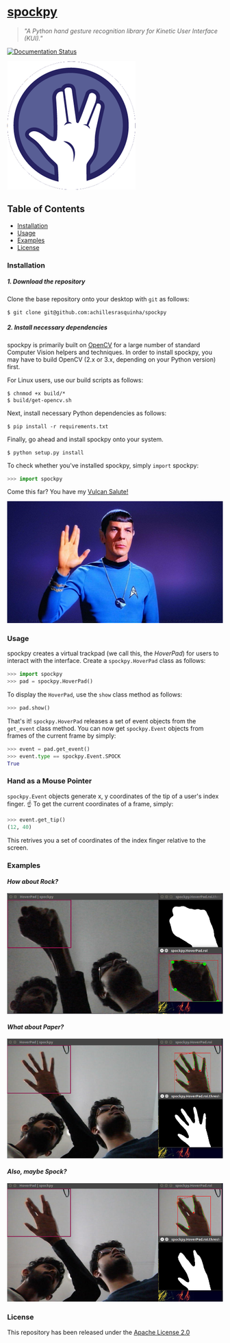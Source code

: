 # [spockpy](http://spockpy.readthedocs.io)
> *"A Python hand gesture recognition library for Kinetic User Interface (KUI)."*

[![Documentation Status](https://readthedocs.org/projects/spockpy/badge/?version=latest)](http://spockpy.readthedocs.io/en/latest/?badge=latest)

![](.github/logo.png)

## Table of Contents
* [Installation](#installation)
* [Usage](#usage)
* [Examples](#examples)
* [License](#license)

### Installation
##### 1. Download the repository

Clone the base repository onto your desktop with `git` as follows:
```console
$ git clone git@github.com:achillesrasquinha/spockpy
```

##### 2. Install necessary dependencies
spockpy is primarily built on [OpenCV](http://opencv.org) for a large number of standard Computer Vision helpers and techniques. In order to install spockpy, you may have to build OpenCV (2.x or 3.x, depending on your Python version) first.

For Linux users, use our build scripts as follows:
```console
$ chnmod +x build/*
$ build/get-opencv.sh
```

Next, install necessary Python dependencies as follows:
```console
$ pip install -r requirements.txt
```

Finally, go ahead and install spockpy onto your system.
```console
$ python setup.py install
```

To check whether you've installed spockpy, simply `import` spockpy:
```python
>>> import spockpy
```

Come this far? You have my [Vulcan Salute!](https://en.wikipedia.org/wiki/Vulcan_salute)

![](.github/live-long-and-prosper.jpg)

### Usage
spockpy creates a virtual trackpad (we call this, the *HoverPad*) for users to interact with the interface. Create a `spockpy.HoverPad` class as follows:
```python
>>> import spockpy
>>> pad = spockpy.HoverPad()
```

To display the `HoverPad`, use the `show` class method as follows:
```python
>>> pad.show()
```

That's it! `spockpy.HoverPad` releases a set of event objects from the `get_event` class method. You can now get `spockpy.Event` objects from frames of the current frame by simply:
```python
>>> event = pad.get_event()
>>> event.type == spockpy.Event.SPOCK
True
```

### Hand as a Mouse Pointer
`spockpy.Event` objects generate x, y coordinates of the tip of a user's index finger. &#9757; To get the current coordinates of a frame, simply:
```python
>>> event.get_tip()
(12, 40)
```
This retrives you a set of coordinates of the index finger relative to the screen.


### Examples
#### *How about Rock?*
![](.github/spockpy-rock.png)

#### *What about Paper?*
![](.github/spockpy-paper.png)

#### *Also, maybe Spock?*
![](.github/spockpy-spock.png)



### License
This repository has been released under the [Apache License 2.0](LICENSE)
